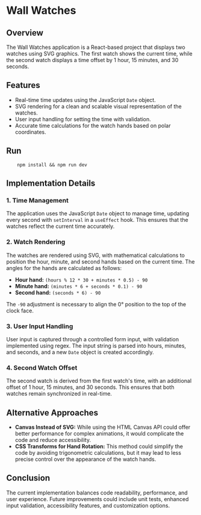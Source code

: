# Wall Watches

## Overview

The Wall Watches application is a React-based project that displays two watches using SVG graphics. The first watch shows the current time, while the second watch displays a time offset by 1 hour, 15 minutes, and 30 seconds.

## Features

- Real-time time updates using the JavaScript `Date` object.
- SVG rendering for a clean and scalable visual representation of the watches.
- User input handling for setting the time with validation.
- Accurate time calculations for the watch hands based on polar coordinates.

## Run
```
    npm install && npm run dev
```

## Implementation Details

### 1. Time Management

The application uses the JavaScript `Date` object to manage time, updating every second with `setInterval` in a `useEffect` hook. This ensures that the watches reflect the current time accurately.

### 2. Watch Rendering

The watches are rendered using SVG, with mathematical calculations to position the hour, minute, and second hands based on the current time. The angles for the hands are calculated as follows:

- **Hour hand:** `(hours % 12 * 30 + minutes * 0.5) - 90`
- **Minute hand:** `(minutes * 6 + seconds * 0.1) - 90`
- **Second hand:** `(seconds * 6) - 90`

The `-90` adjustment is necessary to align the 0° position to the top of the clock face.

### 3. User Input Handling

User input is captured through a controlled form input, with validation implemented using regex. The input string is parsed into hours, minutes, and seconds, and a new `Date` object is created accordingly.

### 4. Second Watch Offset

The second watch is derived from the first watch's time, with an additional offset of 1 hour, 15 minutes, and 30 seconds. This ensures that both watches remain synchronized in real-time.

## Alternative Approaches

- **Canvas Instead of SVG:** While using the HTML Canvas API could offer better performance for complex animations, it would complicate the code and reduce accessibility.
- **CSS Transforms for Hand Rotation:** This method could simplify the code by avoiding trigonometric calculations, but it may lead to less precise control over the appearance of the watch hands.

## Conclusion

The current implementation balances code readability, performance, and user experience. Future improvements could include unit tests, enhanced input validation, accessibility features, and customization options.